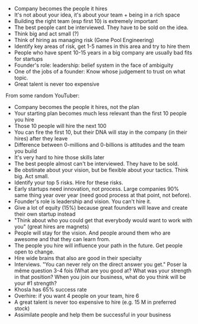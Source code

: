 * Company becomes the people it hires
* It's not about your idea, it's about your team + being in a rich space
* Building the right team (esp first 10) is extremely important
* The best people cant be interviewed. They have to be sold on the idea.
* Think big and act small (?)
* Think of hiring as managing risk (Gene Pool Engineering)
* Identify key areas of risk, get 1-5 names in this area and try to hire them
* People who have spent 10-15 years in a big company are usually bad fits for startups
* Founder's role: leadership: belief system in the face of ambiguity 
* One of the jobs of a founder: Know whose judgement to trust on what topic.
* Great talent is never too expensive

From some random YouTuber:

- Company becomes the people it hires, not the plan 
- Your starting plan becomes much less relevant than the first 10 people you hire 
- Those 10 people will hire the next 100 
- You can fire the first 10, but their DNA will stay in the company (in their hires) after they leave 
- Difference between 0-millions and 0-billions is attitudes and the team you build 
- It's very hard to hire those skills later 
- The best people almost can't be interviewed. They have to be sold. 
- Be obstinate about your vision, but be flexible about your tactics. Think big. Act small. 
- Identify your top 5 risks. Hire for these risks. 
- Early startups need innovation, not process. Large companies 90% same thing year over year (need good process at that point, not before). 
- Founder's role is leadership and vision. You can't hire it. 
- Give a lot of equity (15%) because great founders will leave and create their own startup instead 
- "Think about who you could get that everybody would want to work with you" (great hires are magnets) 
- People will stay for the vision. And people around them who are awesome and that they can learn from. 
- The people you hire will influence your path in the future. Get people open to change. 
- Hire wide brains that also are good in their specialty 
- Interviews. "You can never rely on the direct answer you get." Poser la même question 3-4 fois (What are you good at? What was your strength in that position? When you join our business, what do you think will be your #1 strength?
- Khosla has 65% success rate
- Overhire: if you want 4 people on your team, hire 6
- A great talent is never too expensive to hire (e.g. 15 M in preferred stock)
- Assimilate people and help them be successful in your business﻿
